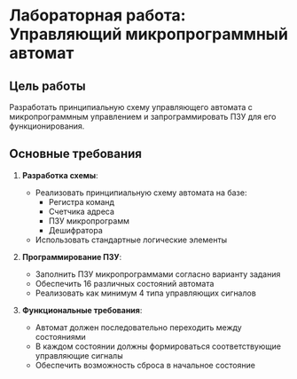 # Лабораторная работа: Управляющий микропрограммный автомат

## Цель работы
Разработать принципиальную схему управляющего автомата с микропрограммным управлением и запрограммировать ПЗУ для его функционирования.

## Основные требования

1. **Разработка схемы**:
   - Реализовать принципиальную схему автомата на базе:
     - Регистра команд
     - Счетчика адреса
     - ПЗУ микропрограмм
     - Дешифратора
   - Использовать стандартные логические элементы

2. **Программирование ПЗУ**:
   - Заполнить ПЗУ микропрограммами согласно варианту задания
   - Обеспечить 16 различных состояний автомата
   - Реализовать как минимум 4 типа управляющих сигналов

3. **Функциональные требования**:
   - Автомат должен последовательно переходить между состояниями
   - В каждом состоянии должны формироваться соответствующие управляющие сигналы
   - Обеспечить возможность сброса в начальное состояние
